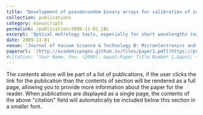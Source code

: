 ```yaml
---
title: "Development of pseudorandom binary arrays for calibration of surface profile metrology tools"
collection: publications
category: manuscripts
permalink: /publication/2009-11-01_LBL
excerpt: 'Optical metrology tools, especially for short wavelengths (extreme ultraviolet and x-ray), must cover a wide range of spatial frequencies from the very low, which affects figure, to the important mid-spatial frequencies and the high spatial frequency range, which produces undesirable scattering. A major difficulty in using surface profilometers arises due to the unknown point-spread function (PSF) of the instruments [G. D. Boreman, Modulation Transfer Function in Optical and Electro-Optical Systems (SPIE, Bellingham, WA, 2001)] that is responsible for distortion of the measured surface profile...'
date: 2009-11-01
venue: 'Journal of Vacuum Science & Technology B: Microelectronics and Nanometer Structures Processing, Measurement, and Phenomena'
paperurl: '[http://academicpages.github.io/files/paper1.pdf](https://pubs.aip.org/avs/jvb/article-abstract/27/6/3213/591024/Development-of-pseudorandom-binary-arrays-for?redirectedFrom=fulltext)'
#citation: 'Your Name, You. (2009). &quot;Paper Title Number 1.&quot; <i>Journal 1</i>. 1(1).'
---
```


The contents above will be part of a list of publications, if the user clicks the link for the publication than the contents of section will be rendered as a full page, allowing you to provide more information about the paper for the reader. When publications are displayed as a single page, the contents of the above "citation" field will automatically be included below this section in a smaller font.
